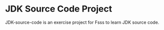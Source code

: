 # JDK Source Code Project
JDK-source-code is an exercise project for Fsss to learn JDK source code.
